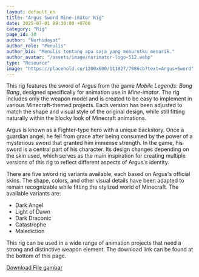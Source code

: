 ```yaml
---
layout: default_en
title: "Argus Sword Mine-imator Rig"
date: 2025-07-01 09:30:00 +0700
category: "Rig"
page_id: 10
author: "Nurhidayat"
author_role: "Penulis"
author_bio: "Menulis tentang apa saja yang menurutku menarik."
author_avatar: "/assets/image/nurimator-logo-512.webp"
type: "Resource"
image: "https://placehold.co/1200x600/111827/7986cb?text=Argus+Sword"
---
```


This rig features the sword of Argus from the game *Mobile Legends: Bang Bang*, designed specifically for animation use in *Mine-imator*. The rig includes only the weapon model and is created to be easy to implement in various Minecraft-themed projects. Each version has been adjusted to match the shape and visual style of the original design, while still fitting naturally within the blocky look of Minecraft animations.

Argus is known as a Fighter-type hero with a unique backstory. Once a guardian angel, he fell from grace after being consumed by the power of a mysterious sword that granted him immense strength. In the game, his sword is a central part of his character. Its design changes depending on the skin used, which serves as the main inspiration for creating multiple versions of this rig to reflect different aspects of Argus's identity.

There are five sword rig variants available, each based on Argus's official skins. The shape, colors, and other visual details have been adapted to remain recognizable while fitting the stylized world of Minecraft. The available variants are:

- Dark Angel
- Light of Dawn
- Dark Draconic
- Catastrophe
- Malediction

This rig can be used in a wide range of animation projects that need a strong and distinctive weapon element. The download link can be found at the bottom of this page.

<a href="https://www.mediafire.com/file/osd0rl7mld1gvg0/Argus_Sword_by_nurimator.rar/file" download class="download-link">Download File gambar</a>

